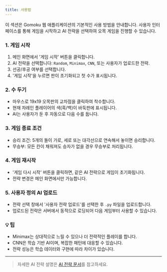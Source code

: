 ```yaml
---
title: 사용법
---
```

이 섹션은 Gomoku 웹 애플리케이션의 기본적인 사용 방법을 안내합니다. 사용자 인터페이스를 통해 게임을 시작하고 AI 전략을 선택하여 오목 게임을 진행할 수 있습니다.

### 1. 게임 시작

1. 메인 화면에서 '게임 시작' 버튼을 클릭합니다.
2. AI 전략을 선택합니다: `Random`, `Minimax`, `CNN`, 또는 사용자가 업로드한 전략.
3. 선공/후공 여부를 선택합니다.
4. '게임 시작'을 누르면 판이 초기화되고 첫 수가 표시됩니다.

### 2. 수 두기

- 마우스로 19x19 오목판의 교차점을 클릭하여 착수합니다.
- 현재 차례인 플레이어의 색(흑/백)이 바둑판에 표시됩니다.
- AI는 사용자가 둔 후 자동으로 다음 수를 둡니다.

### 3. 게임 종료 조건

- 승리 조건: 5개의 돌이 가로, 세로 또는 대각선으로 연속해서 놓이면 승리합니다.
- 무승부: 모든 칸이 채워져도 승자가 없을 경우 무승부로 처리됩니다.

### 4. 게임 재시작

- '게임 다시 시작' 버튼을 클릭하면, 같은 AI 전략으로 게임이 초기화됩니다.
- 전략 변경은 메인 화면에서만 가능합니다.

### 5. 사용자 정의 AI 업로드

- 전략 선택 창에서 '사용자 전략 업로드'를 선택한 후 `.py` 파일을 업로드합니다.
- 업로드된 전략은 서버에서 동적으로 로딩되어 다음 게임부터 사용할 수 있습니다.

### 💡 팁

- Minimax는 상대적으로 느릴 수 있으나 더 전략적인 플레이를 합니다.
- CNN은 학습 기반 AI이며, 복잡한 패턴에 대응할 수 있습니다.
- 전략 성능은 학습 데이터와 구현에 따라 차이가 있습니다.

---

> 자세한 AI 전략 설명은 [AI 전략 문서](ai_strategies.md)를 참고하세요.